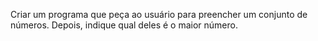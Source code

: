 Criar um programa que peça ao usuário para preencher um conjunto de números.
Depois, indique qual deles é o maior número.